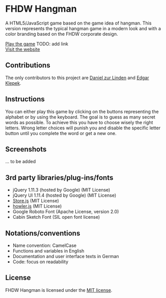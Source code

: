 # FHDW Hangman
A HTML5/JavaScript game based on the game idea of hangman. This version represents the typical hangman game in a modern look and with a color branding based on the FHDW corporate design.

[Play the game](link) TODO: add link  
[Visit the website](http://wip.esy.es/)

## Contributions
The only contributors to this project are [Daniel zur Linden](https://github.com/Mastaa12) and [Edgar Klepek](https://github.com/edgarklepek42).

## Instructions
You can either play this game by clicking on the buttons representing the alphabet or by using the keyboard. The goal is to guess as many secret words as possible. To achieve this you have to choose wisely the right letters. Wrong letter choices will punish you and disable the specific letter button until you complete the word or get a new one.

## Screenshots
... to be added

## 3rd party libraries/plug-ins/fonts
* jQuery 1.11.3 (hosted by Google) (MIT License)
* jQuery UI 1.11.4 (hosted by Google) (MIT License)
* [Store.js](https://github.com/marcuswestin/store.js/) (MIT License)
* [howler.js](https://github.com/goldfire/howler.js) (MIT License)
* Google Roboto Font (Apache License, version 2.0)
* Cabin Sketch Font (SIL open font license)

## Notations/conventions
* Name convention: CamelCase
* Functions and variables in English
* Documentation and user interface texts in German
* Code: focus on readability

## License
FHDW Hangman is licensed under the [MIT license](https://github.com/edgarklepek42/fhangmandw/blob/master/LICENSE).
